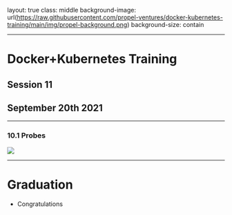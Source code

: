 layout: true
class: middle
background-image: url(https://raw.githubusercontent.com/propel-ventures/docker-kubernetes-training/main/img/propel-background.png)
background-size: contain

---

# Docker+Kubernetes Training
## Session 11
## September 20th 2021

---

### 10.1 Probes

![](https://raw.githubusercontent.com/propel-ventures/docker-kubernetes-training/main/img/k8s.ckad.2.png)

---

# Graduation

- Congratulations
